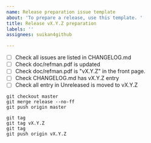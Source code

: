 ```yaml
---
name: Release preparation issue template
about: 'To prepare a release, use this template. '
title: Release vX.Y.Z preparation
labels: ''
assignees: suikan4github

---
```


- [ ] Check all issues are listed in CHANGELOG.md
- [ ] Check doc/refman.pdf is updated
- [ ] Check doc/refman.pdf is "vX.Y.Z" in the front page.
- [ ] Check CHANGELOG.md has vX.Y.Z entry
- [ ] Check all entry in Unreleased is moved to vX.Y.Z

```
git checkout master
git merge release --no-ff
git push origin master

git tag
git tag vX.Y.Z
git tag
git push origin vX.Y.Z
```
